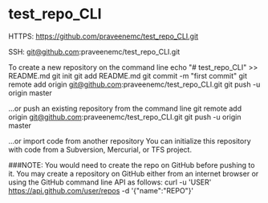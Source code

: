 # test_repo_CLI

HTTPS:
https://github.com/praveenemc/test_repo_CLI.git

SSH:
git@github.com:praveenemc/test_repo_CLI.git

To create a new repository on the command line
echo "# test_repo_CLI" >> README.md
git init
git add README.md
git commit -m "first commit"
git remote add origin git@github.com:praveenemc/test_repo_CLI.git
git push -u origin master


…or push an existing repository from the command line
git remote add origin git@github.com:praveenemc/test_repo_CLI.git
git push -u origin master

…or import code from another repository
You can initialize this repository with code from a Subversion, Mercurial, or TFS project.

###NOTE:
You would need to create the repo on GitHub before pushing to it.
You may create a repository on GitHub either from an internet browser or using the GitHub command line API as follows:
curl -u 'USER' https://api.github.com/user/repos -d '{"name":"REPO"}'
